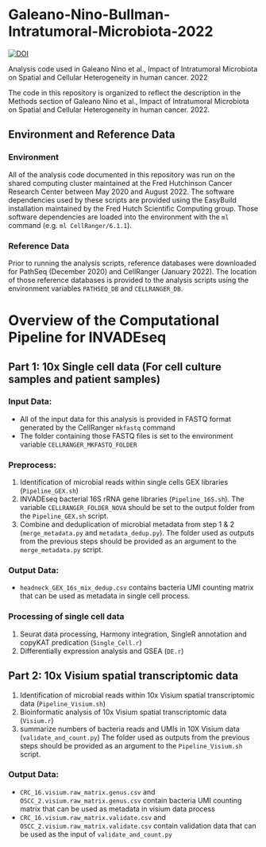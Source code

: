 # Galeano-Nino-Bullman-Intratumoral-Microbiota-2022


[![DOI](https://zenodo.org/badge/530442339.svg)](https://zenodo.org/badge/latestdoi/530442339)


Analysis code used in Galeano Nino et al., Impact of Intratumoral Microbiota on Spatial and Cellular Heterogeneity in human cancer. 2022

The code in this repository is organized to reflect the description in the Methods
section of Galeano Nino et al., Impact of Intratumoral Microbiota on Spatial and Cellular Heterogeneity in human cancer. 2022.

## Environment and Reference Data

### Environment

All of the analysis code documented in this repository was run on the shared computing cluster
maintained at the Fred Hutchinson Cancer Research Center between May 2020 and August 2022.
The software dependencies used by these scripts are provided using the EasyBuild installation
maintained by the Fred Hutch Scientific Computing group.
Those software dependencies are loaded into the environment with the `ml` command (e.g. `ml CellRanger/6.1.1`).

### Reference Data

Prior to running the analysis scripts, reference databases were downloaded for PathSeq (December 2020)
and CellRanger (January 2022).
The location of those reference databases is provided to the analysis scripts using the environment variables `PATHSEQ_DB` and `CELLRANGER_DB`.

# Overview of the Computational Pipeline for INVADEseq
## Part 1: 10x Single cell data (For cell culture samples and patient samples)
###   Input Data:
   - All of the input data for this analysis is provided in FASTQ format generated by the CellRanger `mkfastq` command
   - The folder containing those FASTQ files is set to the environment variable `CELLRANGER_MKFASTQ_FOLDER`
###   Preprocess:
   1. Identification of microbial reads within single cells GEX libraries (`Pipeline_GEX.sh`)
   2. INVADEseq bacterial 16S rRNA gene libraries (`Pipeline_16S.sh`). The variable `CELLRANGER_FOLDER_NOVA` should be set to the output folder from the `Pipeline_GEX.sh` script.
   3. Combine and deduplication of microbial metadata from step 1 & 2 (`merge_metadata.py` and `metadata_dedup.py`). The folder used as outputs from the previous steps should be provided as an argument to the `merge_metadata.py` script.
###   Output Data:
   - `headneck_GEX_16s_mix_dedup.csv` contains bacteria UMI counting matrix that can be used as metadata in single cell process.
###   Processing of single cell data
   1. Seurat data processing, Harmony integration, SingleR annotation and copyKAT predication (`Single_Cell.r`)
   2. Differentially expression analysis and GSEA (`DE.r`)
## Part 2: 10x Visium spatial transcriptomic data
   1. Identification of microbial reads within 10x Visium spatial transcriptomic data (`Pipeline_Visium.sh`)
   2. Bioinformatic analysis of 10x Visium spatial transcriptomic data (`Visium.r`)
   3. summarize numbers of bacteria reads and UMIs in 10X Visium data (`validate_and_count.py`) The folder used as outputs from the previous steps should be provided as an argument to the `Pipeline_Visium.sh` script.
###   Output Data:
   - `CRC_16.visium.raw_matrix.genus.csv` and `OSCC_2.visium.raw_matrix.genus.csv` contain bacteria UMI counting matrix that can be used as metadata in visium data process
   - `CRC_16.visium.raw_matrix.validate.csv` and  `OSCC_2.visium.raw_matrix.validate.csv` contain validation data that can be used as the input of `validate_and_count.py`
